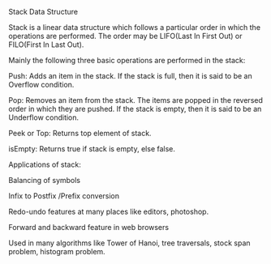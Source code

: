 Stack Data Structure

Stack is a linear data structure which follows a particular order in which the operations are performed. The order may be LIFO(Last In First Out) or FILO(First In Last Out).

Mainly the following three basic operations are performed in the stack:

Push: Adds an item in the stack. If the stack is full, then it is said to be an Overflow condition.

Pop: Removes an item from the stack. The items are popped in the reversed order in which they are pushed. If the stack is empty, then it is said to be an Underflow condition.

Peek or Top: Returns top element of stack.

isEmpty: Returns true if stack is empty, else false.

Applications of stack:

Balancing of symbols

Infix to Postfix /Prefix conversion

Redo-undo features at many places like editors, photoshop.

Forward and backward feature in web browsers

Used in many algorithms like Tower of Hanoi, tree traversals, stock span problem, histogram problem.

